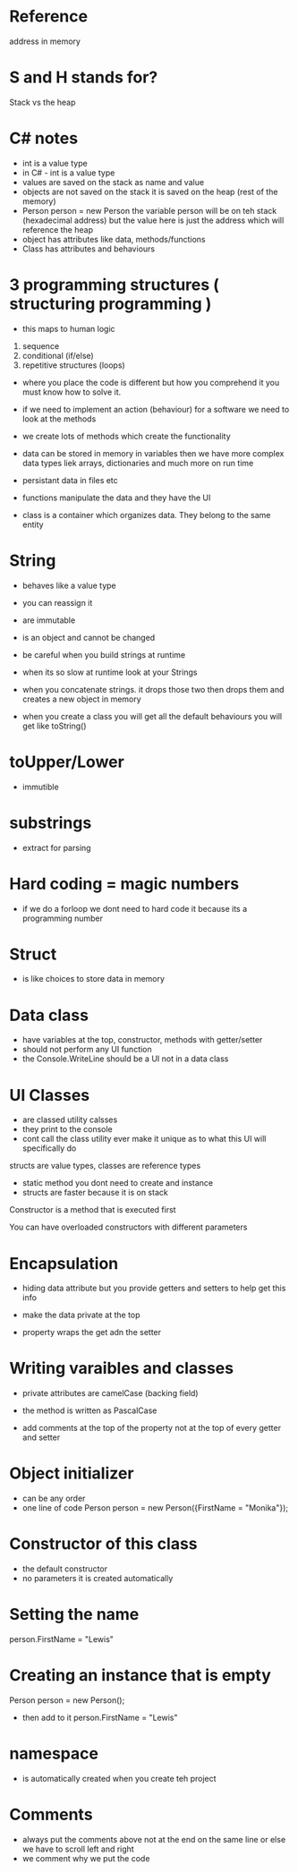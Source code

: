 # Reference
address in memory

# S and H stands for?
Stack vs the heap

# C# notes
- int is a value type
- in C# - int is a value type
- values are saved on the stack as name and value
- objects are not saved on the stack it is saved on the heap (rest of the memory)
- Person person = new Person the variable person will be on teh stack (hexadecimal address) but the value here is just the address which will reference the heap 
- object has attributes like data, methods/functions
- Class has attributes and behaviours

# 3 programming structures ( structuring programming )
- this maps to human logic
1. sequence
2. conditional (if/else)
3. repetitive structures (loops)

- where you place the code is different but how you comprehend it you must know how to solve it. 

- if we need to implement an action (behaviour) for a software we need to look at the methods 
- we create lots of methods which create the functionality 
- data can be stored in memory in variables then we have more complex data types liek arrays, dictionaries and much more on run time
- persistant data in files etc 
- functions manipulate the data and they have the UI
- class is a container which organizes data. They belong to the same entity

# String
- behaves like a value type 
- you can reassign it
- are immutable
- is an object and cannot be changed
- be careful when you build strings at runtime
- when its so slow at runtime look at your Strings
- when you concatenate strings. it drops those two then drops them and creates a new object in memory

- when you create a class you will get all the default behaviours you will get like toString()

# toUpper/Lower
- immutible

# substrings
- extract for parsing

# Hard coding = magic numbers
- if we do a forloop we dont need to hard code it because its a programming number 

# Struct
- is like choices to store data in memory

# Data class
- have variables at the top, constructor, methods with getter/setter
- should not perform any UI function 
- the Console.WriteLine should be a UI not in a data class

# UI Classes
- are classed utility calsses
- they print to the console
- cont call the class utility ever make it unique as to what  this UI will specifically do

structs are value types, classes are reference types

- static method you dont need to create and instance 
- structs are faster because it is on stack

Constructor is a method that is executed first

You can have overloaded constructors with different parameters

# Encapsulation
- hiding data attribute but you provide getters and setters to help get this info
- make the data private at the top

- property wraps the get adn the setter

# Writing varaibles and classes
- private attributes are camelCase (backing field)
- the method is written as PascalCase

- add comments at the top of the property not at the top of every getter and setter

# Object initializer
- can be any order
- one line of code
Person person = new Person({FirstName = "Monika"});

# Constructor of this class
- the default constructor
- no parameters it is created automatically

# Setting the name
person.FirstName = "Lewis"

# Creating an instance that is empty
Person person = new Person();

- then add to it
person.FirstName = "Lewis"

# namespace
- is automatically created when you create teh project

# Comments
- always put the comments above not at the end on the same line or else we have to scroll left and right
- we comment why we put the code